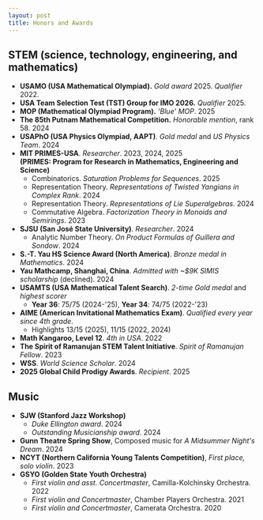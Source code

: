```yaml
---
layout: post
title: Honors and Awards
---
```


## STEM (science, technology, engineering, and mathematics)

- **USAMO (USA Mathematical Olympiad).** *Gold award* 2025. *Qualifier* 2022.
- **USA Team Selection Test (TST) Group for IMO 2026.** *Qualifier* 2025.
- **MOP (Mathematical Olympiad Program).** *'Blue' MOP*. 2025
- **The 85th Putnam Mathematical Competition.** *Honorable mention*, rank 58. 2024
- **USAPhO (USA Physics Olympiad, AAPT)**. *Gold medal* and *US Physics Team*. 2024
- **MIT PRIMES-USA**. *Researcher*. 2023, 2024, 2025 <br> **(PRIMES: Program for Research in Mathematics, Engineering and Science)**
  - Combinatorics. *Saturation Problems for Sequences*. 2025
  - Representation Theory. *Representations of Twisted Yangians in Complex Rank*. 2024
  - Representation Theory. *Representations of Lie Superalgebras*. 2024
  - Commutative Algebra. *Factorization Theory in Monoids and Semirings*. 2023
- **SJSU (San José State University)**. *Researcher*. 2024
  - Analytic Number Theory. *On Product Formulas of Guillera and Sondow*. 2024 
- **S.-T. Yau HS Science Award (North America)**. *Bronze medal in Mathematics*. 2024
- **Yau Mathcamp, Shanghai, China**. *Admitted with ~$9K SIMIS scholarship* (declined). 2024 
- **USAMTS (USA Mathematical Talent Search)**. *2-time Gold medal* and *highest scorer*
  - **Year 36**: 75/75 (2024-'25), **Year 34**: 74/75 (2022-'23)
- **AIME (American Invitational Mathematics Exam)**. *Qualified every year since 4th grade*.
  - Highlights 13/15 (2025), 11/15 (2022, 2024)
- **Math Kangaroo, Level 12**. *4th in USA*. 2022
- **The Spirit of Ramanujan STEM Talent Initiative**. *Spirit of Ramanujan Fellow*. 2023
- **WSS**. *World Science Scholar*. 2024
- **2025 Global Child Prodigy Awards**. *Recipient*. 2025

## Music

- **SJW (Stanford Jazz Workshop)**
  - *Duke Ellington award*. 2024
  - *Outstanding Musicianship award*. 2024
- **Gunn Theatre Spring Show**, Composed music for *A Midsummer Night's Dream*. 2024
- **NCYT (Northern California Young Talents Competition)**, *First place, solo violin*. 2023
- **GSYO (Golden State Youth Orchestra)**
  - *First violin and asst. Concertmaster*, Camilla-Kolchinsky Orchestra. 2022
  - *First violin and Concertmaster*, Chamber Players Orchestra. 2021
  - *First violin and Concertmaster*, Camerata Orchestra. 2020
